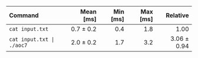 | Command | Mean [ms] | Min [ms] | Max [ms] | Relative |
|:---|---:|---:|---:|---:|
| `cat input.txt` | 0.7 ± 0.2 | 0.4 | 1.8 | 1.00 |
| `cat input.txt \| ./aoc7` | 2.0 ± 0.2 | 1.7 | 3.2 | 3.06 ± 0.94 |
